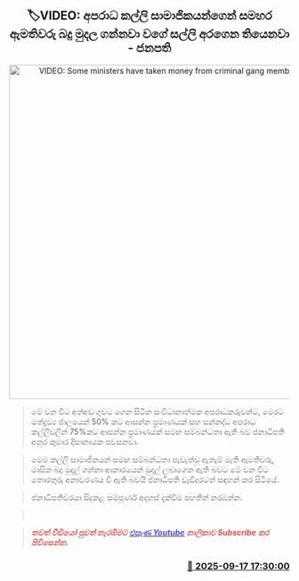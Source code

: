 <p align='center'><b><h2 align='center' title='VIDEO: Some ministers have taken money from criminal gang members like it's tax money - President'>🏷VIDEO: අපරාධ කල්ලි සාමාජිකයන්ගෙන් සමහර ඇමතිවරු බදු මුදල ගන්නවා වගේ සල්ලි අරගෙන තියෙනවා - ජනපති</h2></b></p>
<p align='center'><img src='https://helakuru.sgp1.cdn.digitaloceanspaces.com/esana/images/lib/anura-kandyi.jpg' width='600' alt='VIDEO: Some ministers have taken money from criminal gang members like it's tax money - President'></p>

> මේ වන විට අත්අඩංගුවට ගෙන සිටින සංවිධානාත්මක අපරාධකරුවන්ට, මෙරට මත්ද්‍රව්‍ය ජාලයෙන් 50% කට ආසන්න ප්‍රමාණයක් සහ සන්නද්ධ අපරාධ කල්ලිවලින් 75%කට ආසන්න ප්‍රමාණයක් සමඟ සම්බන්ධතා ඇති බව ජනාධිපති අනුර කුමාර දිසානායක පවසනවා.

> මෙම කල්ලි සාමාජිකයන් සමඟ සම්බන්ධතා පැවැත්වූ ඇතැම් මැති ඇමතිවරු, මාසික බදු මුදල් ගන්නා ආකාරයෙන් මුදල් ලබාගෙන ඇති බවට මේ වන විට තොරතුරු අනාවරණය වී ඇති බවයි ජනාධිපති වැඩිදුරටත් සඳහන් කර සිටියේ.

> ජනාධිපතිවරයා සිදුකළ සම්පූර්ණ අදහස් දැක්වීම පහතින් නරඹන්න.

>  

> <span style='color:#e64d4d'><em><strong>තවත් වීඩියෝ පුවත් නැරඹීමට </strong></em></span><a href='https://bit.ly/4mmlJQ3'><span style='color:#4d4de6'><em><strong>එසැණ Youtube</strong></em></span></a><span style='color:#e64d4d'><em><strong> නාලිකාව Subscribe කර පිවිසෙන්න.</strong></em></span>



<h3 align='right'><a href='https://www.helakuru.lk/esana/p/113721/'>📅 2025-09-17 17:30:00</a></h3>
